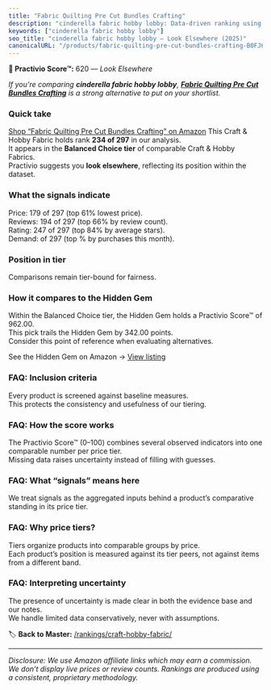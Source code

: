 ```yaml
---
title: "Fabric Quilting Pre Cut Bundles Crafting"
description: "cinderella fabric hobby lobby: Data-driven ranking using the Practivio Score™. Positioned by quality, value, demand, findability, momentum."
keywords: ["cinderella fabric hobby lobby"]
seo_title: "cinderella fabric hobby lobby — Look Elsewhere (2025)"
canonicalURL: "/products/fabric-quilting-pre-cut-bundles-crafting-B0FJ6YK4VF/"
---
```


**🚫 Practivio Score™:** 620 — _Look Elsewhere_


*If you're comparing **cinderella fabric hobby lobby**, **[Fabric Quilting Pre Cut Bundles Crafting](https://www.amazon.com/dp/B0FJ6YK4VF?tag=practivio-20)** is a strong alternative to put on your shortlist.*
### Quick take
[Shop “Fabric Quilting Pre Cut Bundles Crafting” on Amazon](https://www.amazon.com/dp/B0FJ6YK4VF?tag=practivio-20)
This Craft & Hobby Fabric holds rank **234 of 297** in our analysis.  
It appears in the **Balanced Choice tier** of comparable Craft & Hobby Fabrics.  
Practivio suggests you **look elsewhere**, reflecting its position within the dataset.

### What the signals indicate
Price: 179 of 297 (top 61% lowest price).  
Reviews: 194 of 297 (top 66% by review count).  
Rating: 247 of 297 (top 84% by average stars).  
Demand:  of 297 (top % by purchases this month).

### Position in tier
Comparisons remain tier-bound for fairness.

### How it compares to the Hidden Gem
Within the Balanced Choice tier, the Hidden Gem holds a Practivio Score™ of 962.00.  
This pick trails the Hidden Gem by 342.00 points.  
Consider this point of reference when evaluating alternatives.  

See the Hidden Gem on Amazon → [View listing](https://www.amazon.com/dp/B07DRKZNP7?tag=practivio-20)

### FAQ: Inclusion criteria
Every product is screened against baseline measures.  
This protects the consistency and usefulness of our tiering.

### FAQ: How the score works
The Practivio Score™ (0–100) combines several observed indicators into one comparable number per price tier.  
Missing data raises uncertainty instead of filling with guesses.

### FAQ: What “signals” means here
We treat signals as the aggregated inputs behind a product’s comparative standing in its price tier.

### FAQ: Why price tiers?
Tiers organize products into comparable groups by price.  
Each product’s position is measured against its tier peers, not against items from a different band.

### FAQ: Interpreting uncertainty
The presence of uncertainty is made clear in both the evidence base and our notes.  
We handle limited data conservatively, never with assumptions.


🏷️ **Back to Master:** [/rankings/craft-hobby-fabric/](/rankings/craft-hobby-fabric/)

---
_Disclosure: We use Amazon affiliate links which may earn a commission. We don’t display live prices or review counts. Rankings are produced using a consistent, proprietary methodology._
